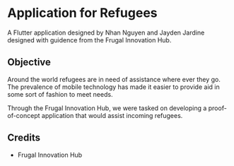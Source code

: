 # Application for Refugees

A Flutter application designed by Nhan Nguyen and Jayden Jardine designed with guidence from the Frugal Innovation Hub.

## Objective

Around the world refugees are in need of assistance where ever they go. The prevalence of mobile technology has made it easier to provide aid in some sort of fashion to meet needs. 

Through the Frugal Innovation Hub, we were tasked on developing a proof-of-concept application that would assist incoming refugees.

## Credits

- Frugal Innovation Hub


